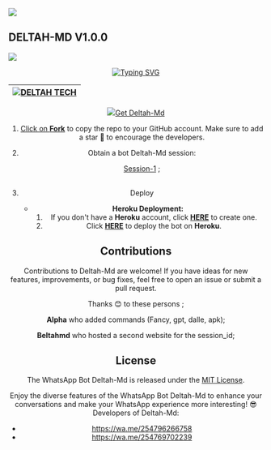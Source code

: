 <a><img src='https://i.imgur.com/LyHic3i.gif'/></a>
## DELTAH-MD V1.0.0 
<a><img src='https://i.imgur.com/LyHic3i.gif'/></a>

<div align="center">
<a href="https://git.io/typing-svg"><img src="https://readme-typing-svg.demolab.com?font=Black+Ops+One&size=50&pause=1000&color=1BAFBAFF&center=true&width=910&height=100&lines=DELTAH+MD;A+WHATSAPP+BOT;CREATED+BY+DELTAH+TECH" alt="Typing SVG" /></a>
  </p>
<div align="center">

| [![DELTAH TECH](https://telegra.ph/file/c6eb7ff31f8b73f3939fa.jpg?lenght=50width=50)](https://github.com/Deltahmd)|
|----|

<p align="center">
  <a href="#"><img src="http://readme-typing-svg.herokuapp.com?



## Get Deltah-Md

1. Click on **[Fork](https://github.com/Deltahmd/Deltah-Md/fork)** to copy the repo to your GitHub account. Make sure to add a star 🌟 to encourage the developers.

2. Obtain a bot Deltah-Md session: 

   [Session-1](https://deltahsession-7903ef2b4bb6.herokuapp.com/) ; <br><br>


4. Deploy
   - **Heroku Deployment:**
     1. If you don't have a **Heroku** account, click [**HERE**](https://id.heroku.com/login) to create one.
     2. Click [**HERE**](https://dashboard.heroku.com/new?template=https://github.com/Deltahmd/Deltah-Md) to deploy the bot on **Heroku**.

## Contributions

Contributions to Deltah-Md are welcome! If you have ideas for new features, improvements, or bug fixes, feel free to open an issue or submit a pull request. <br>

   Thanks 😊 to these persons ;

   **Alpha** who added commands (Fancy, gpt, dalle, apk); <br>

   **Beltahmd** who hosted a second website for the session_id;

## License

The WhatsApp Bot Deltah-Md is released under the [MIT License](https://opensource.org/licenses/MIT).

Enjoy the diverse features of the WhatsApp Bot Deltah-Md to enhance your conversations and make your WhatsApp experience more interesting!
😎 Developers of Deltah-Md:

- https://wa.me/254796266758
- https://wa.me/254769702239 


